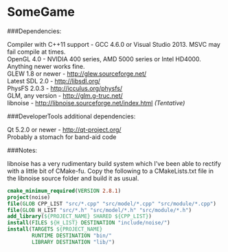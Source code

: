 SomeGame
========

###Dependencies:

Compiler with C++11 support - GCC 4.6.0 or Visual Studio 2013. MSVC may fail compile at times.  
OpenGL 4.0 - NVIDIA 400 series, AMD 5000 series or Intel HD4000. Anything newer works fine.  
GLEW 1.8 or newer - http://glew.sourceforge.net/  
Latest SDL 2.0 - http://libsdl.org/  
PhysFS 2.0.3 - http://icculus.org/physfs/  
GLM, any version - http://glm.g-truc.net/  
libnoise - http://libnoise.sourceforge.net/index.html *(Tentative)*

###DeveloperTools additional dependencies:

Qt 5.2.0 or newer - http://qt-project.org/  
Probably a stomach for band-aid code

###Notes:

libnoise has a very rudimentary build system which I've been able to rectify with a little bit of CMake-fu. Copy the following to a CMakeLists.txt file in the libnoise source folder and build it as usual.
```cmake
cmake_minimum_required(VERSION 2.8.1)
project(noise)
file(GLOB CPP_LIST "src/*.cpp" "src/model/*.cpp" "src/module/*.cpp")
file(GLOB H_LIST "src/*.h" "src/model/*.h" "src/module/*.h")
add_library(${PROJECT_NAME} SHARED ${CPP_LIST})
install(FILES ${H_LIST} DESTINATION "include/noise/")
install(TARGETS ${PROJECT_NAME}
        RUNTIME DESTINATION "bin/"
        LIBRARY DESTINATION "lib/")

```

